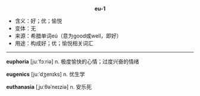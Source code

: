 
**<center>eu-1</center>**

- <span class="definition">含义：好；优；愉悦</span>
- <span class="definition">变体：无</span>
- <span class="definition">来源：希腊单词eú（意为good或well，即好）</span>
- <span class="definition">用途：构成好；优；愉悦相关词汇</span>

---

<span class="vocabulary">**euphoria**</span> [juːˈfɔːriə] n. 极度愉快的心情；过度兴奋的情绪

<span class="vocabulary">**eugenics**</span> [juːˈdʒenɪks] n. 优生学

<span class="vocabulary">**euthanasia**</span> [ˌjuːθəˈneɪziə] n. 安乐死
